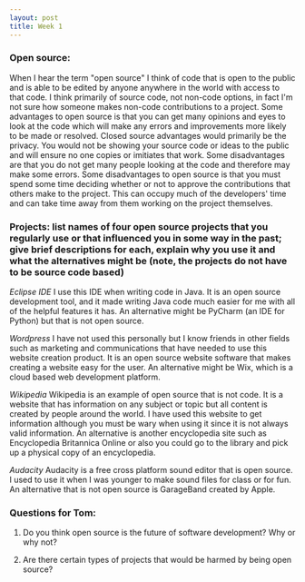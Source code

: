 ```yaml
---
layout: post
title: Week 1
---
```


### Open source:

When I hear the term "open source" I think of code that is open to the public and is able to be edited by anyone anywhere in the world with access to that code. I think primarily of source code, not non-code options, in fact I'm not sure how someone makes non-code contributions to a project. Some advantages to open source is that you can get many opinions and eyes to look at the code which will make any errors and improvements more likely to be made or resolved. Closed source advantages would primarily be the privacy. You would not be showing your source code or ideas to the public and will ensure no one copies or imitiates that work. Some disadvantages are that you do not get many people looking at the code and therefore may make some errors. Some disadvantages to open source is that you must spend some time deciding whether or not to approve the contributions that others make to the project. This can occupy much of the developers' time and can take time away from them working on the project themselves.

### Projects: list names of four open source projects that you regularly use or that influenced you in some way in the past; give brief descriptions for each, explain why you use it and what the alternatives might be (note, the projects do not have to be source code based)

*Eclipse IDE*
I use this IDE when writing code in Java. It is an open source development tool, and it made writing Java code much easier for me with all of the helpful features it has. An alternative might be PyCharm (an IDE for Python) but that is not open source.

*Wordpress*
I have not used this personally but I know friends in other fields such as marketing and communications that have needed to use this website creation product. It is an open source website software that makes creating a website easy for the user. An alternative might be Wix, which is a cloud based web development platform.

*Wikipedia*
Wikipedia is an example of open source that is not code. It is a website that has information on any subject or topic but all content is created by people around the world. I have used this website to get information although you must be wary when using it since it is not always valid information. An alternative is another encyclopedia site such as Encyclopedia Britannica Online or also you could go to the library and pick up a physical copy of an encyclopedia.

*Audacity*
Audacity is a free cross platform sound editor that is open source. I used to use it when I was younger to make sound files for class or for fun. An alternative that is not open source is GarageBand created by Apple.

### Questions for Tom:

1. Do you think open source is the future of software development? Why or why not?

2. Are there certain types of projects that would be harmed by being open source?
